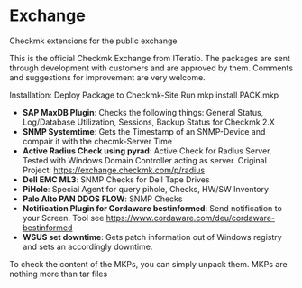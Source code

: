 # Exchange
Checkmk extensions for the public exchange

This is the official Checkmk Exchange from ITeratio.
The packages are sent through development with customers and are approved by them.
Comments and suggestions for improvement are very welcome.

Installation:
Deploy Package to Checkmk-Site
Run 
    mkp install PACK.mkp

* **SAP MaxDB Plugin**: Checks the following things: General Status, Log/Database Utilization, Sessions, Backup Status for Checkmk 2.X
* **SNMP Systemtime**: Gets the Timestamp of an SNMP-Device and compair it with the checmk-Server Time
* **Active Radius Check using pyrad**: Active Check for Radius Server. Tested with Windows Domain Controller acting as server. Original Project: https://exchange.checkmk.com/p/radius
* **Dell EMC ML3**: SNMP Checks for Dell Tape Drives
* **PiHole**: Special Agent for query pihole, Checks, HW/SW Inventory
* **Palo Alto PAN DDOS FLOW**: SNMP Checks 
* **Notification Plugin for Cordaware bestinformed**: Send notification to your Screen. Tool see https://www.cordaware.com/deu/cordaware-bestinformed
* **WSUS set downtime**: Gets patch information out of Windows registry and sets an accordingly downtime.


To check the content of the MKPs, you can simply unpack them. MKPs are nothing more than tar files
